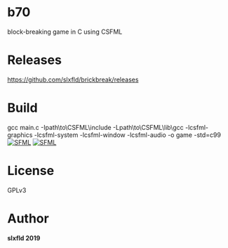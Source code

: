 # b70
block-breaking game in C using CSFML
# Releases
https://github.com/slxfld/brickbreak/releases
# Build 
gcc main.c -Ipath\to\CSFML\include -Lpath\to\CSFML\lib\gcc  -lcsfml-graphics -lcsfml-system -lcsfml-window -lcsfml-audio -o game -std=c99
</br>
[![SFML](https://img.shields.io/badge/SFML%20--brightgreen.svg?style=flat-square)](https://www.sfml-dev.org/download/csfml/)
[![SFML](https://img.shields.io/badge/gcc%20--brightred.svg?style=flat-square)](https://gcc.gnu.org/)
# License
GPLv3
# Author
**slxfld 2019**
